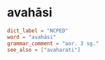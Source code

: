 # avahāsi

``` toml
dict_label = "NCPED"
word = "avahāsi"
grammar_comment = "aor. 3 sg."
see_also = ["avaharati"]
```

